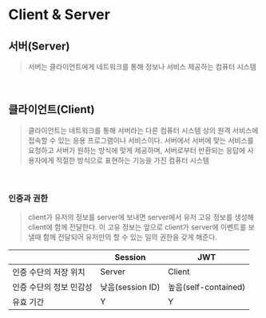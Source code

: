 # Client & Server

## 서버(Server)

> 서버는 클라이언트에게 네트워크를 통해 정보나 서비스 제공하는 컴퓨터 시스템

<br>

## 클라이언트(Client)

>클라이언트는 네트워크를 통해 서버라는 다른 컴퓨터 시스템 상의 원격 서비스에 접속할 수 있는 응용 프로그램이나 서비스이다. 서버에서 서버에 맞는 서비스를 요청하고 서버가 원하는 방식에 맞게 제공하며, 서버로부터 반환되는 응답에 사용자에게 적절한 방식으로 표현하는 기능을 가진 컴퓨터 시스템

<br>

### 인증과 권한

> client가 유저의 정보를 server에 보내면 server에서 유저 고유 정보를 생성해 client에 함께 전달한다. 이 고유 정보는 앞으로 client가 server에 이벤트를 보낼때 함께 전달되어 유저만의 할 수 있는 일의 권한을 갖게 해준다.

|                         | Session          | JWT                  |
| ----------------------- | ---------------- | -------------------- |
| 인증 수단의 저장 위치   | Server           | Client               |
| 인증 수단의 정보 민감성 | 낮음(session ID) | 높음(self-contained) |
| 유효 기간               | Y                | Y                    |

